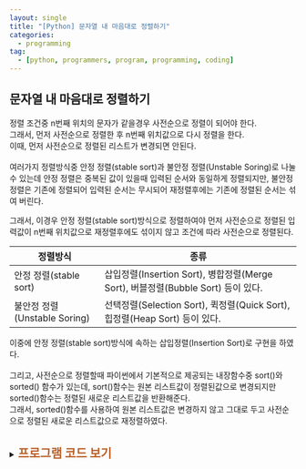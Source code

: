 ```yaml
---
layout: single
title: "[Python] 문자열 내 마음대로 정렬하기"
categories:
  - programming
tag:
  - [python, programmers, program, programming, coding]
---  
```


## 문자열 내 마음대로 정렬하기  

정렬 조건중 n번째 위치의 문자가 같을경우 사전순으로 정렬이 되어야 한다.  
그래서, 먼저 사전순으로 정렬한 후 n번째 위치값으로 다시 정렬을 한다.  
이때, 먼저 사전순으로 정렬된 리스트가 변경되면 안된다.  
<br />
여러가지 정렬방식중 안정 정렬(stable sort)과 불안정 정렬(Unstable Soring)로 
나눌 수 있는데 안정 정렬은 중복된 값이 있을때 입력된 순서와 동일하게 정렬되지만, 
불안정 정렬은 기존에 정렬되어 입력된 순서는 무시되어 재정렬후에는 기존에 정렬된 순서는 섞여 버린다.  

그래서, 이경우 안정 정렬(stable sort)방식으로 정렬하여야 먼저 사전순으로 정렬된 입력값이 
n번째 위치값으로 재정렬후에도 섞이지 않고 조건에 따라 사전순으로 정렬된다.  

|정렬방식|종류|
|---|---|
|안정 정렬(stable sort)|삽입정렬(Insertion Sort), 병합정렬(Merge Sort), 버블정렬(Bubble Sort) 등이 있다.|
|불안정 정렬(Unstable Soring)|선택정렬(Selection Sort), 퀵정렬(Quick Sort), 힙정렬(Heap Sort) 등이 있다.|   

이중에 안정 정렬(stable sort)방식에 속하는 삽입정렬(Insertion Sort)로 구현을 하였다.  
<br />
그리고, 사전순으로 정렬할때 파이썬에서 기본적으로 제공되는 내장함수중 sort()와 sorted() 함수가 있는데, 
sort()함수는 원본 리스트값이 정렬된값으로 변경되지만 sorted()함수는 정렬된 새로운 리스트값을 반환해준다.  
그래서, sorted()함수를 사용하여 원본 리스트값은 변경하지 않고 그대로 두고 사전순으로 정렬된 새로운 리스트값으로 재정렬하였다.  
<br />

<details>
    <summary><span style="font-size:1.5em; font-weight:bold; color:#BA602B; cursor:pointer">프로그램 코드 보기</span></summary>
    <div markdown="1">   
```python
def solution(strings, n):
    answer = []

    # new_s 리스트 변수에 정렬된 리스트가 들어간다.
    new_s = sorted(strings) # sorted() 함수는 정렬된 새로운 리스트를 반환한다.

    #삽입정렬(Insertion Sort)
    for i in range(1, len(new_s)):
        for j in range(i, 0, -1):
            if new_s[j-1][n] > new_s[j][n]:
                new_s[j-1], new_s[j] = new_s[j], new_s[j-1]
    
    answer = new_s
    return answer
```
</div>
</details>

